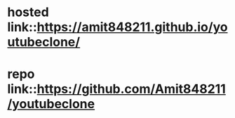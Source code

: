 # hosted link::https://amit848211.github.io/youtubeclone/
# repo link::https://github.com/Amit848211/youtubeclone

